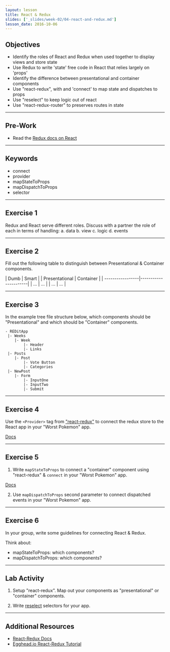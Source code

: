 ```yaml
---
layout: lesson
title: React & Redux
slides: ['_slides/week-02/04-react-and-redux.md']
lesson_date: 2016-10-06
---
```


## Objectives

- Identify the roles of React and Redux when used together to display views and store state
- Use Redux to write 'state' free code in React that relies largely on 'props'
- Identify the difference between presentational and container components
- Use "react-redux", with <Provider> and 'connect' to map state and dispatches to props
- Use "reselect" to keep logic out of react
- Use "react-redux-router" to preserves routes in state

---

## Pre-Work

- Read the [Redux docs on React](http://redux.js.org/docs/basics/UsageWithReact.html)

---

## Keywords

- connect
- provider
- mapStateToProps
- mapDispatchToProps
- selector

---

## Exercise 1

Redux and React serve different roles. Discuss with a partner the role of each in terms of handling:
  a. data
  b. view
  c. logic
  d. events

---

## Exercise 2

Fill out the following table to distinguish between Presentational & Container components.

| Dumb             | Smart                |
| Presentational   | Container            |
| -----------------|----------------------|
| ...              | ...                  |
| ...              | ...                  |

---

## Exercise 3

In the example tree file structure below, which components should be "Presentational" and which should be "Container" components.

```
- REDitApp
 |- Weeks
    |- Week
        |- Header
        |- Links
 |- Posts
    |- Post
        |- Vote Button
        |- Categories
 |- NewPost
    |- Form
        |- InputOne
        |- InputTwo
        |- Submit
```

---

## Exercise 4

Use the `<Provider>` tag from ["react-redux"](https://github.com/reactjs/react-redux) to connect the redux store to the React app in your "Worst Pokemon" app.

[Docs](https://github.com/reactjs/react-redux/blob/master/docs/api.md#provider-store)

---

## Exercise 5

1. Write `mapStateToProps` to connect a "container" component using "react-redux" & `connect` in your "Worst Pokemon" app.

[Docs](https://github.com/reactjs/react-redux/blob/master/docs/api.md#connectmapstatetoprops-mapdispatchtoprops-mergeprops-options)

2. Use `mapDispatchToProps` second parameter to connect dispatched events in your "Worst Pokemon" app.

---

## Exercise 6

In your group, write some guidelines for connecting React & Redux.

Think about:
- mapStateToProps: which components?
- mapDispatchToProps: which components?

---

## Lab Activity

1. Setup "react-redux". Map out your components as "presentational" or "container" components.

2. Write [reselect](https://github.com/reactjs/reselect) selectors for your app.

---

## Additional Resources

- [React-Redux Docs](https://github.com/reactjs/react-redux)
- [Egghead.io React-Redux Tutorial](https://egghead.io/courses/building-react-applications-with-idiomatic-redux)
